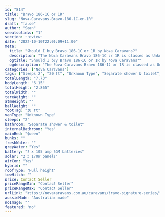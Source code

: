 ```yaml
---
id: "814"
title: "Bravo 186-1C or 1R"
slug: "Nova-Caravans-Bravo-186-1C-or-1R"
draft: "false"
author: "Sean"
seealsolinks: "1"
section: "review"
date: "2022-10-10T22:00:09+11:00"
meta:
  title: "Should I buy Bravo 186-1C or 1R by Nova Caravans?"
  description: "The Nova Caravans Bravo 186-1C or 1R is classed as Unknown Type, and sleeps 2 people. It is Australian made and comes in at 20 ft. It generally has Separate shower & toilet."
  ogtitle: "Should I buy Bravo 186-1C or 1R by Nova Caravans?"
  ogdescription: "The Nova Caravans Bravo 186-1C or 1R is classed as Unknown Type, and sleeps 2 people. It is Australian made and comes in at 20 ft. It generally has Separate shower & toilet."
categories: ["Nova Caravans"]
tags: ["Sleeps 2", "20 ft", "Unknown Type", "Separate shower & toilet", "Full height", "Price Unknown", "Australian made"]
totalLength: "7.73"
bodyLength: "6.15"
totalHeight: "2.865"
totalWidth: ""
tareWeight: ""
atmWeight: ""
ballWeight: ""
footTag: "20 ft"
vanType: "Unknown Type"
sleeps: "2"
bathroom: "Separate shower & toilet"
internalBathroom: "Yes"
mainBed: "Queen"
bunks: ""
freshWater: ""
greyWater: "Yes"
battery: "2 x 105 amp AGM batteries"
solar: "2 x 170W panels"
airCon: "Yes"
hybrid: ""
roofType: "Full height"
towHitch: ""
price: Contact Seller
priceRangeMin: "Contact Seller"
priceRangeMax: "Contact Seller"
urlLink: "https://novacaravans.com.au/caravans/bravo-signature-series/"
aussieMade: "Australian made"
noImage: ""
featured: "no"
---
```

